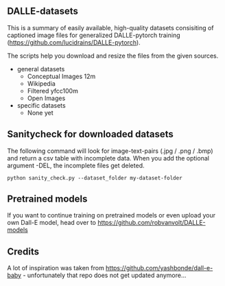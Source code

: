 ## DALLE-datasets
This is a summary of easily available, high-quality datasets consisiting of captioned image files for generalized DALLE-pytorch training (https://github.com/lucidrains/DALLE-pytorch).

The scripts help you download and resize the files from the given sources.

* general datasets
  * Conceptual Images 12m
  * Wikipedia
  * Filtered yfcc100m
  * Open Images
* specific datasets
  * None yet


## Sanitycheck for downloaded datasets

The following command will look for image-text-pairs (.jpg / .png / .bmp) and return a csv table with incomplete data.
When you add the optional argument -DEL, the incomplete files get deleted.

```python sanity_check.py --dataset_folder my-dataset-folder```


## Pretrained models

If you want to continue training on pretrained models or even upload your own Dall-E model, head over to https://github.com/robvanvolt/DALLE-models

## Credits

A lot of inspiration was taken from https://github.com/yashbonde/dall-e-baby - unfortunately that repo does not get updated anymore...
